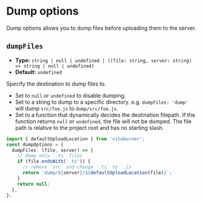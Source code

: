 # Dump options

Dump options allows you to dump files before uploading them to the server.

## `dumpFiles`

- **Type:** `string | null | undefined | ((file: string, server: string) => string | null | undefined)`
- **Default:** `undefined`

Specify the destination to dump files to.

- Set to `null` or `undefined` to disable dumping.
- Set to a string to dump to a specific directory. e.g. `dumpFiles: 'dump'` will dump `src/foo.js` to `dump/src/foo.js`.
- Set to a function that dynamically decides the destination filepath. If the function returns `null` or `undefined`, the file will not be dumped. The file path is relative to the project root and has no starting slash.

```ts
import { defaultUploadLocation } from 'viteburner';
const dumpOptions = {
  dumpFiles: (file, server) => {
    // dump only `.ts` files
    if (file.endsWith('.ts')) {
      // remove `src` and change `.ts` to `.js`
      return `dump/${server}/${defaultUploadLocation(file)}`;
    }
    return null;
  },
};
```
